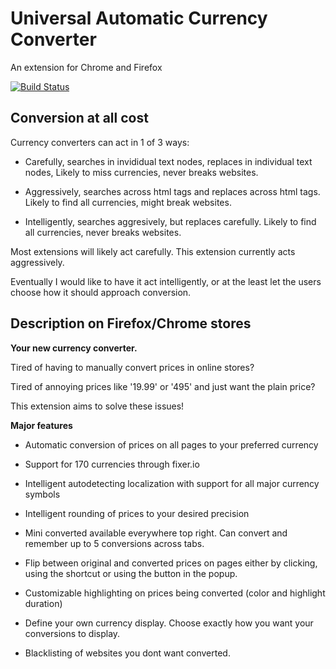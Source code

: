 # Universal Automatic Currency Converter

An extension for Chrome and Firefox

[![Build Status](https://travis-ci.com/Baizey/UniversalAutomaticCurrencyConverter.svg?branch=deployed)](https://travis-ci.com/Baizey/UniversalAutomaticCurrencyConverter)

## Conversion at all cost

Currency converters can act in 1 of 3 ways:

- Carefully, searches in invididual text nodes, replaces in individual text nodes, Likely to miss currencies, never breaks websites.

- Aggressively, searches across html tags and replaces across html tags. Likely to find all currencies, might break websites.

- Intelligently, searches aggresively, but replaces carefully. Likely to find all currencies, never breaks websites.

Most extensions will likely act carefully. This extension currently acts aggressively.

Eventually I would like to have it act intelligently, or at the least let the users choose how it should approach conversion.

## Description on Firefox/Chrome stores

<strong>Your new currency converter.</strong>

Tired of having to manually convert prices in online stores?

Tired of annoying prices like '19.99' or '495' and just want the plain price?

This extension aims to solve these issues!

<b>Major features</b>

- Automatic conversion of prices on all pages to your preferred currency

- Support for 170 currencies through fixer.io

- Intelligent autodetecting localization with support for all major currency symbols

- Intelligent rounding of prices to your desired precision

- Mini converted available everywhere top right. Can convert and remember up to 5 conversions across tabs.

- Flip between original and converted prices on pages either by clicking, using the shortcut or using the button in the popup.

- Customizable highlighting on prices being converted (color and highlight duration)

- Define your own currency display. Choose exactly how you want your conversions to display.

- Blacklisting of websites you dont want converted.
